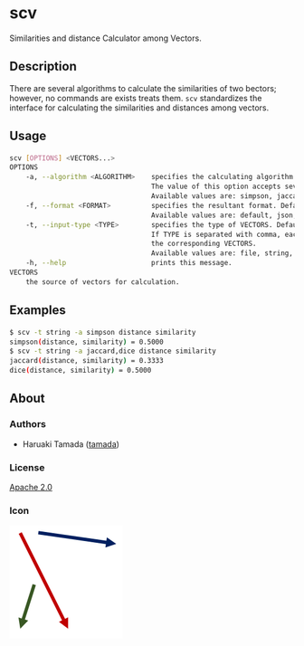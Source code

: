 # scv

Similarities and distance Calculator among Vectors.

## Description

There are several algorithms to calculate the similarities of two bectors; however, no commands are exists treats them.
`scv` standardizes the interface for calculating the similarities and distances among vectors.


## Usage

```sh
scv [OPTIONS] <VECTORS...>
OPTIONS
    -a, --algorithm <ALGORITHM>    specifies the calculating algorithm.  This option is mandatory.
                                   The value of this option accepts several values separated with comma.
                                   Available values are: simpson, jaccard, dice, and cosine.
    -f, --format <FORMAT>          specifies the resultant format. Default is default.
                                   Available values are: default, json, and xml.
    -t, --input-type <TYPE>        specifies the type of VECTORS. Default is file.
                                   If TYPE is separated with comma, each type shows 
                                   the corresponding VECTORS.
                                   Available values are: file, string, and json.
    -h, --help                     prints this message.
VECTORS
    the source of vectors for calculation.
```

## Examples

```sh
$ scv -t string -a simpson distance similarity
simpson(distance, similarity) = 0.5000
$ scv -t string -a jaccard,dice distance similarity
jaccard(distance, similarity) = 0.3333
dice(distance, similarity) = 0.5000
```

## About

### Authors

* Haruaki Tamada ([tamada](https://github.com/tamada))

### License

[Apache 2.0](https://github.com/tamada/scv/blob/main/LICENSE)

### Icon

![Icon](https://github.com/tamada/scv/blob/main/docs/static/images/scv.svg)
